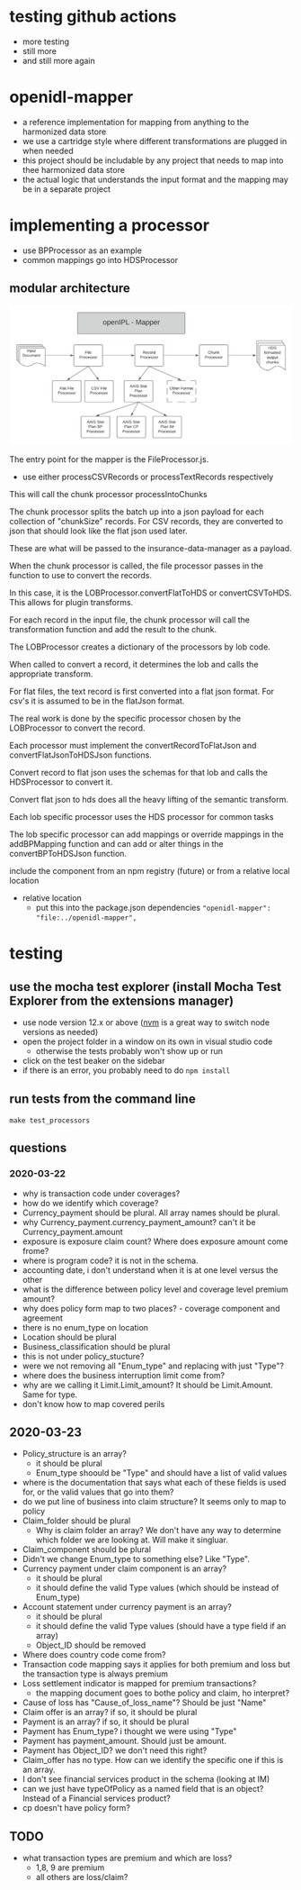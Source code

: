 # testing github actions
- more testing
- still more
- and still more again

# openidl-mapper
- a reference implementation for mapping from anything to the harmonized data store
- we use a cartridge style where different transformations are plugged in when needed
- this project should be includable by any project that needs to map into thee harmonized data store
- the actual logic that understands the input format and the mapping may be in a separate project

# implementing a processor
- use BPProcessor as an example
- common mappings go into HDSProcessor

## modular architecture
![overview](openidl-mapper-overview.png)

The entry point for the mapper is the FileProcessor.js.
- use either processCSVRecords or processTextRecords respectively

This will call the chunk processor processIntoChunks

The chunk processor splits the batch up into a json payload for each collection of "chunkSize" records.  For CSV records, they are converted to json that should look like the flat json used later.

These are what will be passed to the insurance-data-manager as a payload.

When the chunk processor is called, the file processor passes in the function to use to convert the records.

In this case, it is the LOBProcessor.convertFlatToHDS or convertCSVToHDS.  This allows for plugin transforms.

For each record in the input file, the chunk processor will call the transformation function and add the result to the chunk.

The LOBProcessor creates a dictionary of the processors by lob code.

When called to convert a record, it determines the lob and calls the appropriate transform.

For flat files, the text record is first converted into a flat json format.  For csv's it is assumed to be in the flatJson format.

The real work is done by the specific processor chosen by the LOBProcessor to convert the record.

Each processor must implement the convertRecordToFlatJson and convertFlatJsonToHDSJson functions.

Convert record to flat json uses the schemas for that lob and calls the HDSProcessor to convert it.

Convert flat json to hds does all the heavy lifting of the semantic transform.

Each lob specific processor uses the HDS processor for common tasks

The lob specific processor can add mappings or override mappings in the addBPMapping function and can add or alter things in the convertBPToHDSJson function.

include the component from an npm registry (future) or from a relative local location
- relative location
    - put this into the package.json dependencies
    `"openidl-mapper": "file:../openidl-mapper",`

# testing
## use the mocha test explorer (install Mocha Test Explorer from the extensions manager)
- use node version 12.x or above ([nvm](https://github.com/nvm-sh/nvm) is a great way to switch node versions as needed)
- open the project folder in a window on its own in visual studio code
    - otherwise the tests probably won't show up or run
- click on the test beaker on the sidebar
- if there is an error, you probably need to do `npm install`

## run tests from the command line
````
make test_processors
````

## questions
### 2020-03-22
- why is transaction code under coverages?
- how do we identify which coverage?
- Currency_payment should be plural.  All array names should be plural.
- why Currency_payment.currency_payment_amount?  can't it be Currency_payment.amount
- exposure is exposure claim count?  Where does exposure amount come frome?
- where is program code?  it is not in the schema.
- accounting date, i don't understand when it is at one level versus the other
- what is the difference between policy level and coverage level premium amount?
- why does policy form map to two places?  - coverage component and agreement
- there is no enum_type on location
- Location should be plural
- Business_classification should be plural
- this is not under policy_stucture?
- were we not removing all "Enum_type" and replacing with just "Type"?
- where does the business interruption limit come from?
- why are we calling it Limit.Limit_amount?  It should be Limit.Amount.  Same for type.
- don't know how to map covered perils
## 2020-03-23
- Policy_structure is an array?
    - it should be plural
    - Enum_type shoould be "Type" and should have a list of valid values
- where is the documentation that says what each of these fields is used for, or the valid values that go into them?
- do we put line of business into claim structure?  It seems only to map to policy
- Claim_folder should be plural
    - Why is claim folder an array?  We don't have any way to determine which folder we are looking at.  Will make it singluar.
- Claim_component should be plural
- Didn't we change Enum_type to something else?  Like "Type".
- Currency payment under claim component is an array?
    - it should be plural
    - it should define the valid Type values (which should be instead of Enum_type)
- Account statement under currency payment is an array?
    - it should be plural
    - it should define the valid Type values (should have a type field if an array)
    - Object_ID should be removed
- Where does country code come from?
- Transaction code mapping says it applies for both premium and loss but the transaction type is always premium
- Loss settlement indicator is mapped for premium transactions?
    - the mapping document goes to bothe policy and claim, ho interpret?
- Cause of loss has "Cause_of_loss_name"?  Should be just "Name"
- Claim offer is an array?  if so, it should be plural
- Payment is an array?  if so, it should be plural
- Payment has Enum_type? i thought we were using "Type"
- Payment has payment_amount.  Should just be amount.
- Payment has Object_ID? we don't need this right?
- Claim_offer has no type.   How can we identify the specific one if this is an array.
- I don't see financial services product in the schema (looking at IM)
- can we just have typeOfPolicy as a named field that is an object? Instead of a Financial services product?
- cp doesn't have policy form?

## TODO
- what transaction types are premium and which are loss?
    - 1,8, 9 are premium
    - all others are loss/claim?
